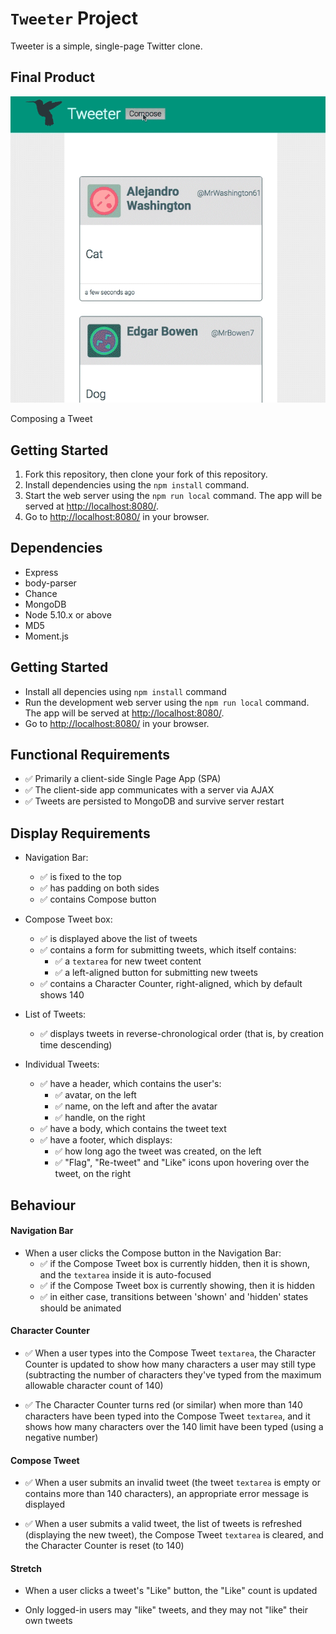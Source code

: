 # <code>Tweeter</code> Project

Tweeter is a simple, single-page Twitter clone.

## Final Product

![Composing a Tweet](./docs/tweeter-demo.gif)

Composing a Tweet

## Getting Started

1. Fork this repository, then clone your fork of this repository.
2. Install dependencies using the `npm install` command.
3. Start the web server using the `npm run local` command. The app will be served at <http://localhost:8080/>.
4. Go to <http://localhost:8080/> in your browser.

## Dependencies

- Express
- body-parser
- Chance
- MongoDB
- Node 5.10.x or above
- MD5
- Moment.js

## Getting Started

- Install all depencies using `npm install` command
- Run the development web server using the `npm run local` command. The app will be served at <http://localhost:8080/>.
- Go to <http://localhost:8080/> in your browser.

## Functional Requirements

<ul>
<li> ✅ Primarily a client-side Single Page App (SPA)</li>
<li> ✅ The client-side app communicates with a server via AJAX</li>
<li> ✅ Tweets are persisted to MongoDB and survive server restart</li>
</ul>

## Display Requirements

<ul>
<li><p>Navigation Bar:</p>

<ul>
<li> ✅ is fixed to the top</li>
<li> ✅ has padding on both sides</li>
<li> ✅ contains Compose button</li>
</ul></li>
<li><p>Compose Tweet box:</p>

<ul>
<li> ✅ is displayed above the list of tweets</li>
<li> ✅ contains a form for submitting tweets, which itself contains:

<ul>
<li> ✅ a <code>textarea</code> for new tweet content</li>
<li> ✅ a left-aligned button for submitting new tweets</li>
</ul></li>
<li> ✅ contains a Character Counter, right-aligned, which by default shows 140</li>
</ul></li>
<li><p>List of Tweets:</p>

<ul>
<li> ✅ displays tweets in reverse-chronological order (that is, by creation time descending)</li>
</ul></li>
<li><p>Individual Tweets:</p>

<ul>
<li> ✅ have a header, which contains the user's:

<ul>
<li> ✅ avatar, on the left</li>
<li> ✅ name, on the left and after the avatar</li>
<li> ✅ handle, on the right</li>
</ul></li>
<li> ✅ have a body, which contains the tweet text</li>
<li> ✅ have a footer, which displays:

<ul>
<li> ✅ how long ago the tweet was created, on the left</li>
<li> ✅ "Flag", "Re-tweet" and "Like" icons upon hovering over the tweet, on the right</li>
</ul></li>
</ul></li>
</ul>

## Behaviour

<h4>Navigation Bar</h4>

<ul>
<li>When a user clicks the Compose button in the Navigation Bar:

<ul>
<li> ✅ if the Compose Tweet box is currently hidden, then it is shown, and the <code>textarea</code> inside it is auto-focused</li>
<li> ✅ if the Compose Tweet box is currently showing, then it is hidden</li>
<li> ✅ in either case, transitions between 'shown' and 'hidden' states should be animated</li>
</ul></li>
</ul>

<h4>Character Counter</h4>

<ul>
<li><p> ✅ When a user types into the Compose Tweet <code>textarea</code>, the Character Counter is updated to show how many characters a user may still type (subtracting the number of characters they've typed from the maximum allowable character count of 140)</p></li>
<li><p> ✅ The Character Counter turns red (or similar) when more than 140 characters have been typed into the Compose Tweet <code>textarea</code>, and it shows how many characters over the 140 limit have been typed (using a negative number)</p></li>
</ul>

<h4>Compose Tweet</h4>

<ul>
<li><p> ✅ When a user submits an invalid tweet (the tweet <code>textarea</code> is empty or contains more than 140 characters), an appropriate error message is displayed</p></li>
<li><p> ✅ When a user submits a valid tweet, the list of tweets is refreshed (displaying the new tweet), the Compose Tweet <code>textarea</code> is cleared, and the Character Counter is reset (to 140)</p></li>
</ul>

<h4>Stretch</h4>

<ul>
<li><p>When a user clicks a tweet's "Like" button, the "Like" count is updated</p></li>
<li><p>Only logged-in users may "like" tweets, and they may not "like" their own tweets</p></li>
</ul>
</div>